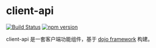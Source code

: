 # client-api


[![Build Status](https://api.travis-ci.org/bianruanjian/client-api.svg?branch=master)](https://travis-ci.org/bianruanjian/client-api)
[![npm version](https://badge.fury.io/js/client-api.svg)](https://badge.fury.io/js/client-api)


client-api 是一套客户端功能组件，基于 [dojo framework](https://github.com/dojo/framework) 构建。

